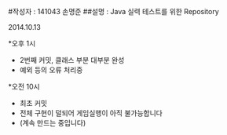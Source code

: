 #작성자 : 141043 손명준
##설명 : Java 실력 테스트를 위한 Repository

2014.10.13 

*오후 1시
 - 2번째 커밋, 클래스 부분 대부분 완성
 - 예외 등의 오류 처리중

*오전 10시
 - 최초 커밋
 - 전체 구현이 덜되어 게임실행이 아직 불가능합니다
 - (계속 만드는 중입니다)


